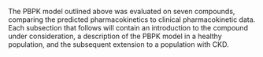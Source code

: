 The PBPK model outlined above was evaluated on seven compounds, comparing the predicted pharmacokinetics to clinical pharmacokinetic data. Each subsection that follows will contain an introduction to the compound under consideration, a description of the PBPK model in a healthy population, and the subsequent extension to a population with CKD.